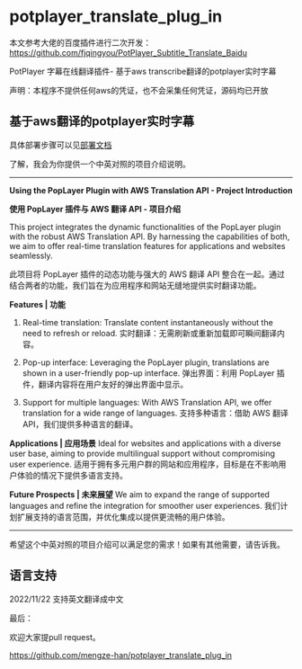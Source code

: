 # potplayer_translate_plug_in

本文参考大佬的百度插件进行二次开发：https://github.com/fjqingyou/PotPlayer_Subtitle_Translate_Baidu

PotPlayer 字幕在线翻译插件- 基于aws transcribe翻译的potplayer实时字幕

声明：本程序不提供任何aws的凭证，也不会采集任何凭证，源码均已开放

## 基于aws翻译的potplayer实时字幕

具体部署步骤可以见[部署文档](docs/deploy.md)

了解，我会为你提供一个中英对照的项目介绍说明。

---

**Using the PopLayer Plugin with AWS Translation API - Project Introduction**

**使用 PopLayer 插件与 AWS 翻译 API - 项目介绍**

This project integrates the dynamic functionalities of the PopLayer plugin with the robust AWS Translation API. By harnessing the capabilities of both, we aim to offer real-time translation features for applications and websites seamlessly.

此项目将 PopLayer 插件的动态功能与强大的 AWS 翻译 API 整合在一起。通过结合两者的功能，我们旨在为应用程序和网站无缝地提供实时翻译功能。

**Features | 功能**
1. Real-time translation: Translate content instantaneously without the need to refresh or reload.
   实时翻译：无需刷新或重新加载即可瞬间翻译内容。

2. Pop-up interface: Leveraging the PopLayer plugin, translations are shown in a user-friendly pop-up interface.
   弹出界面：利用 PopLayer 插件，翻译内容将在用户友好的弹出界面中显示。

3. Support for multiple languages: With AWS Translation API, we offer translation for a wide range of languages.
   支持多种语言：借助 AWS 翻译 API，我们提供多种语言的翻译。

**Applications | 应用场景**
Ideal for websites and applications with a diverse user base, aiming to provide multilingual support without compromising user experience.
适用于拥有多元用户群的网站和应用程序，目标是在不影响用户体验的情况下提供多语言支持。

**Future Prospects | 未来展望**
We aim to expand the range of supported languages and refine the integration for smoother user experiences.
我们计划扩展支持的语言范围，并优化集成以提供更流畅的用户体验。

---

希望这个中英对照的项目介绍可以满足您的需求！如果有其他需要，请告诉我。
## 语言支持

2022/11/22 支持英文翻译成中文


最后：

欢迎大家提pull request。

https://github.com/mengze-han/potplayer_translate_plug_in
